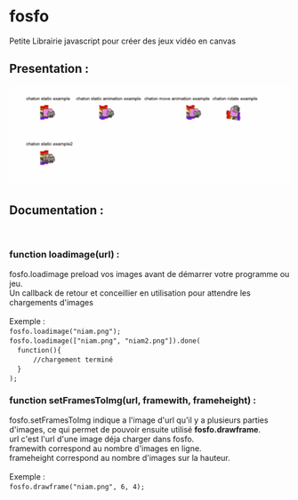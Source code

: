 # fosfo
Petite Librairie javascript pour créer des jeux vidéo en canvas
<br>
<h2>Presentation :</h2>
<img src="./img.gif"/>
<br>
<h2>Documentation :</h2><br>

<h3>function loadimage(url) :</h3>
fosfo.loadimage preload vos images avant de démarrer votre programme ou jeu.
<br>
Un callback de retour et conceillier en utilisation pour attendre les chargements d'images
<br>
<br>
Exemple :<br>
<code>fosfo.loadimage("niam.png");</code><br>
<code>fosfo.loadimage(["niam.png", "niam2.png"]).done(</code><br>
<code>	function(){</code><br>
<code>		//chargement terminé</code><br>
<code>	}</code><br>
<code>);</code>
<br>
<h3>function setFramesToImg(url, framewith, frameheight) :</h3>
fosfo.setFramesToImg indique a l'image d'url qu'il y a plusieurs parties d'images,
ce qui permet de pouvoir ensuite utilisé <b>fosfo.drawframe</b>.
<br>
url c'est l'url d'une image déja charger dans fosfo.
<br>
framewith correspond au nombre d'images en ligne.
<br>
frameheight correspond au nombre d'images sur la hauteur.
<br>
<br>
Exemple :<br>
<code>fosfo.drawframe("niam.png", 6, 4);</code><br>


